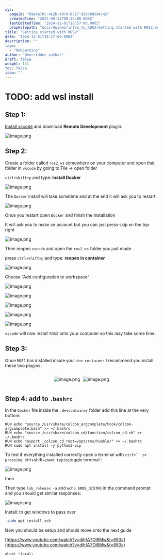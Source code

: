 ```yaml
---
sys:
  pageId: "89e0a78c-4e2b-4070-b327-d28cb0694742"
  createdTime: "2024-08-21T00:24:00.000Z"
  lastEditedTime: "2024-11-01T18:57:00.000Z"
  propFilepath: "docs/Guides/intro_to_ROS2/Getting started with ROS2.md"
title: "Getting started with ROS2"
date: "2024-11-01T18:57:00.000Z"
description: ""
tags:
  - "Onboarding"
author: "Overridden author"
draft: false
weight: 141
toc: false
icon: ""
---
```


# TODO: add wsl install

## Step 1:

[Install vscode](https://code.visualstudio.com/download) and download **Remote Development** plugin:

![image.png](https://prod-files-secure.s3.us-west-2.amazonaws.com/d518164a-d88e-44d1-a4ee-3adb3bd8bce0/efb52993-1881-4a40-b95e-6f020334f022/image.png?X-Amz-Algorithm=AWS4-HMAC-SHA256&X-Amz-Content-Sha256=UNSIGNED-PAYLOAD&X-Amz-Credential=ASIAZI2LB466SMCYOQUU%2F20250315%2Fus-west-2%2Fs3%2Faws4_request&X-Amz-Date=20250315T190105Z&X-Amz-Expires=3600&X-Amz-Security-Token=IQoJb3JpZ2luX2VjEMP%2F%2F%2F%2F%2F%2F%2F%2F%2F%2FwEaCXVzLXdlc3QtMiJIMEYCIQDBDB6Oipg4ytzo2O8rOJYeBO3S32zDwglHhj%2Bzs3AtwQIhAKej%2BTk8jfoGLSRLd8PLwDFaeAFej84Y4DqeBDR%2Fv4G5Kv8DCBwQABoMNjM3NDIzMTgzODA1IgxUKSxD8D3%2FO6cojIwq3APaxmL1CLY43AyH%2FrEEnDg3Wui4BYGRN8Z7qFAKJ9MJ2fj%2F2G%2BBo3qSSzlnpCnWfnxh3L9Qltgd7%2FV1akl4Sp3jg9EaIgOSJJTejgVguCjaZJ03xPKeKmDNVkhl2yz4wI4iolBrwoKFgTOSS8S9bnjfzUyWZbBRQ1qLYVuAw9WjafNZiV%2B6JXd4tM8kyhp0FYwPU2mTkTuFnxaRbTO%2Bf8VNFFkObRZs%2BzaWcl7SCKDoXzm9ETrDqZYXn2zsi7Q4NoXcX%2F35%2Be9RK6zIFxL5Kxp2AOpMt36xXd09IxWXnYcZ9JidF1CEaXSXXSmFxA9o9QWAL6DKZIxP3TOF2XkYED8sb8afZbFN91x6nF6E1WrbcP9OhlFTBWP4X5%2BZjaq1wmxr2EHPyW0I8Dh9KvFeQ0VO3hfIV6CB%2BWylimg94j2NaoiHfw3am%2FPyoT9F16JfD6q2C%2FqjhvJTKPLvwdiyvUZPrlrrAB%2FTjJS89uS9bK3EQUKZHzeJ2unbn0UMD4sazVwvDVq3egacIlfG%2FOMN%2FpwKDP5eKw1pbc6Qmwxe%2FVlj4goXnO4BqVdc%2BrJma7%2F5BP5gRKI3YEU7Ua4K7JXLQFyRdSjOFU7V0t%2BoSKYyPaz8WixPWsoHxzGpQYOWKjCgjte%2BBjqkAT9B0YX5p64dWT2zBfg3AB7PMga22Cqs%2Bf6dHVubkzdR4ukOhyf4G0xe1h2A4lDZPPe5HNI6558TCPuv8jrJKkZU5CLKm4PkAEoanebNt7%2Btte76MjjGhsIT1DGhF5EJPFpS%2FkH8bBi9ZVSvH%2FMi2pjR2%2BgAhHzNPH1vpDhicDocpabZmu2VCtzYXPYdvZL7PXrT7hHTS0tOjY9v5O2Z0FXKU316&X-Amz-Signature=892b4f9e64315f8b6cb3423e20756f5ae055ba4121bfc24f993ecd973f2477d4&X-Amz-SignedHeaders=host&x-id=GetObject)

## Step 2:

Create a folder called `ros2_ws` somewhere on your computer and open that folder in `vscode` by going to File → open folder 

`ctrl+shift+p` and type: **Install Docker**

![image.png](https://prod-files-secure.s3.us-west-2.amazonaws.com/d518164a-d88e-44d1-a4ee-3adb3bd8bce0/2269dc0e-1cd5-47ff-bceb-c04ad9b2eab0/image.png?X-Amz-Algorithm=AWS4-HMAC-SHA256&X-Amz-Content-Sha256=UNSIGNED-PAYLOAD&X-Amz-Credential=ASIAZI2LB466SMCYOQUU%2F20250315%2Fus-west-2%2Fs3%2Faws4_request&X-Amz-Date=20250315T190105Z&X-Amz-Expires=3600&X-Amz-Security-Token=IQoJb3JpZ2luX2VjEMP%2F%2F%2F%2F%2F%2F%2F%2F%2F%2FwEaCXVzLXdlc3QtMiJIMEYCIQDBDB6Oipg4ytzo2O8rOJYeBO3S32zDwglHhj%2Bzs3AtwQIhAKej%2BTk8jfoGLSRLd8PLwDFaeAFej84Y4DqeBDR%2Fv4G5Kv8DCBwQABoMNjM3NDIzMTgzODA1IgxUKSxD8D3%2FO6cojIwq3APaxmL1CLY43AyH%2FrEEnDg3Wui4BYGRN8Z7qFAKJ9MJ2fj%2F2G%2BBo3qSSzlnpCnWfnxh3L9Qltgd7%2FV1akl4Sp3jg9EaIgOSJJTejgVguCjaZJ03xPKeKmDNVkhl2yz4wI4iolBrwoKFgTOSS8S9bnjfzUyWZbBRQ1qLYVuAw9WjafNZiV%2B6JXd4tM8kyhp0FYwPU2mTkTuFnxaRbTO%2Bf8VNFFkObRZs%2BzaWcl7SCKDoXzm9ETrDqZYXn2zsi7Q4NoXcX%2F35%2Be9RK6zIFxL5Kxp2AOpMt36xXd09IxWXnYcZ9JidF1CEaXSXXSmFxA9o9QWAL6DKZIxP3TOF2XkYED8sb8afZbFN91x6nF6E1WrbcP9OhlFTBWP4X5%2BZjaq1wmxr2EHPyW0I8Dh9KvFeQ0VO3hfIV6CB%2BWylimg94j2NaoiHfw3am%2FPyoT9F16JfD6q2C%2FqjhvJTKPLvwdiyvUZPrlrrAB%2FTjJS89uS9bK3EQUKZHzeJ2unbn0UMD4sazVwvDVq3egacIlfG%2FOMN%2FpwKDP5eKw1pbc6Qmwxe%2FVlj4goXnO4BqVdc%2BrJma7%2F5BP5gRKI3YEU7Ua4K7JXLQFyRdSjOFU7V0t%2BoSKYyPaz8WixPWsoHxzGpQYOWKjCgjte%2BBjqkAT9B0YX5p64dWT2zBfg3AB7PMga22Cqs%2Bf6dHVubkzdR4ukOhyf4G0xe1h2A4lDZPPe5HNI6558TCPuv8jrJKkZU5CLKm4PkAEoanebNt7%2Btte76MjjGhsIT1DGhF5EJPFpS%2FkH8bBi9ZVSvH%2FMi2pjR2%2BgAhHzNPH1vpDhicDocpabZmu2VCtzYXPYdvZL7PXrT7hHTS0tOjY9v5O2Z0FXKU316&X-Amz-Signature=ace1b4b0e1613783064a33226880bcff6442de5fd996bdfaa06e74f98896ee7d&X-Amz-SignedHeaders=host&x-id=GetObject)

The `Docker` install will take sometime and at the end it will ask you to restart

![image.png](https://prod-files-secure.s3.us-west-2.amazonaws.com/d518164a-d88e-44d1-a4ee-3adb3bd8bce0/ed233f78-be33-4b1f-b89c-9c346c0e961e/image.png?X-Amz-Algorithm=AWS4-HMAC-SHA256&X-Amz-Content-Sha256=UNSIGNED-PAYLOAD&X-Amz-Credential=ASIAZI2LB466SMCYOQUU%2F20250315%2Fus-west-2%2Fs3%2Faws4_request&X-Amz-Date=20250315T190105Z&X-Amz-Expires=3600&X-Amz-Security-Token=IQoJb3JpZ2luX2VjEMP%2F%2F%2F%2F%2F%2F%2F%2F%2F%2FwEaCXVzLXdlc3QtMiJIMEYCIQDBDB6Oipg4ytzo2O8rOJYeBO3S32zDwglHhj%2Bzs3AtwQIhAKej%2BTk8jfoGLSRLd8PLwDFaeAFej84Y4DqeBDR%2Fv4G5Kv8DCBwQABoMNjM3NDIzMTgzODA1IgxUKSxD8D3%2FO6cojIwq3APaxmL1CLY43AyH%2FrEEnDg3Wui4BYGRN8Z7qFAKJ9MJ2fj%2F2G%2BBo3qSSzlnpCnWfnxh3L9Qltgd7%2FV1akl4Sp3jg9EaIgOSJJTejgVguCjaZJ03xPKeKmDNVkhl2yz4wI4iolBrwoKFgTOSS8S9bnjfzUyWZbBRQ1qLYVuAw9WjafNZiV%2B6JXd4tM8kyhp0FYwPU2mTkTuFnxaRbTO%2Bf8VNFFkObRZs%2BzaWcl7SCKDoXzm9ETrDqZYXn2zsi7Q4NoXcX%2F35%2Be9RK6zIFxL5Kxp2AOpMt36xXd09IxWXnYcZ9JidF1CEaXSXXSmFxA9o9QWAL6DKZIxP3TOF2XkYED8sb8afZbFN91x6nF6E1WrbcP9OhlFTBWP4X5%2BZjaq1wmxr2EHPyW0I8Dh9KvFeQ0VO3hfIV6CB%2BWylimg94j2NaoiHfw3am%2FPyoT9F16JfD6q2C%2FqjhvJTKPLvwdiyvUZPrlrrAB%2FTjJS89uS9bK3EQUKZHzeJ2unbn0UMD4sazVwvDVq3egacIlfG%2FOMN%2FpwKDP5eKw1pbc6Qmwxe%2FVlj4goXnO4BqVdc%2BrJma7%2F5BP5gRKI3YEU7Ua4K7JXLQFyRdSjOFU7V0t%2BoSKYyPaz8WixPWsoHxzGpQYOWKjCgjte%2BBjqkAT9B0YX5p64dWT2zBfg3AB7PMga22Cqs%2Bf6dHVubkzdR4ukOhyf4G0xe1h2A4lDZPPe5HNI6558TCPuv8jrJKkZU5CLKm4PkAEoanebNt7%2Btte76MjjGhsIT1DGhF5EJPFpS%2FkH8bBi9ZVSvH%2FMi2pjR2%2BgAhHzNPH1vpDhicDocpabZmu2VCtzYXPYdvZL7PXrT7hHTS0tOjY9v5O2Z0FXKU316&X-Amz-Signature=5b902337eb527b0c0dee33b7899bb4d1d6ac5e83298cb97f2eb5911d62861717&X-Amz-SignedHeaders=host&x-id=GetObject)

Once you restart open `Docker` and finish the installation

It will ask you to make an account but you can just press skip on the top right

![image.png](https://prod-files-secure.s3.us-west-2.amazonaws.com/d518164a-d88e-44d1-a4ee-3adb3bd8bce0/21010ad9-1659-4fd9-9f59-9932a09b2a3d/image.png?X-Amz-Algorithm=AWS4-HMAC-SHA256&X-Amz-Content-Sha256=UNSIGNED-PAYLOAD&X-Amz-Credential=ASIAZI2LB466SMCYOQUU%2F20250315%2Fus-west-2%2Fs3%2Faws4_request&X-Amz-Date=20250315T190105Z&X-Amz-Expires=3600&X-Amz-Security-Token=IQoJb3JpZ2luX2VjEMP%2F%2F%2F%2F%2F%2F%2F%2F%2F%2FwEaCXVzLXdlc3QtMiJIMEYCIQDBDB6Oipg4ytzo2O8rOJYeBO3S32zDwglHhj%2Bzs3AtwQIhAKej%2BTk8jfoGLSRLd8PLwDFaeAFej84Y4DqeBDR%2Fv4G5Kv8DCBwQABoMNjM3NDIzMTgzODA1IgxUKSxD8D3%2FO6cojIwq3APaxmL1CLY43AyH%2FrEEnDg3Wui4BYGRN8Z7qFAKJ9MJ2fj%2F2G%2BBo3qSSzlnpCnWfnxh3L9Qltgd7%2FV1akl4Sp3jg9EaIgOSJJTejgVguCjaZJ03xPKeKmDNVkhl2yz4wI4iolBrwoKFgTOSS8S9bnjfzUyWZbBRQ1qLYVuAw9WjafNZiV%2B6JXd4tM8kyhp0FYwPU2mTkTuFnxaRbTO%2Bf8VNFFkObRZs%2BzaWcl7SCKDoXzm9ETrDqZYXn2zsi7Q4NoXcX%2F35%2Be9RK6zIFxL5Kxp2AOpMt36xXd09IxWXnYcZ9JidF1CEaXSXXSmFxA9o9QWAL6DKZIxP3TOF2XkYED8sb8afZbFN91x6nF6E1WrbcP9OhlFTBWP4X5%2BZjaq1wmxr2EHPyW0I8Dh9KvFeQ0VO3hfIV6CB%2BWylimg94j2NaoiHfw3am%2FPyoT9F16JfD6q2C%2FqjhvJTKPLvwdiyvUZPrlrrAB%2FTjJS89uS9bK3EQUKZHzeJ2unbn0UMD4sazVwvDVq3egacIlfG%2FOMN%2FpwKDP5eKw1pbc6Qmwxe%2FVlj4goXnO4BqVdc%2BrJma7%2F5BP5gRKI3YEU7Ua4K7JXLQFyRdSjOFU7V0t%2BoSKYyPaz8WixPWsoHxzGpQYOWKjCgjte%2BBjqkAT9B0YX5p64dWT2zBfg3AB7PMga22Cqs%2Bf6dHVubkzdR4ukOhyf4G0xe1h2A4lDZPPe5HNI6558TCPuv8jrJKkZU5CLKm4PkAEoanebNt7%2Btte76MjjGhsIT1DGhF5EJPFpS%2FkH8bBi9ZVSvH%2FMi2pjR2%2BgAhHzNPH1vpDhicDocpabZmu2VCtzYXPYdvZL7PXrT7hHTS0tOjY9v5O2Z0FXKU316&X-Amz-Signature=b3f882597e3c74ac8298e06804c9df1007e6c8b734aec2244906db22a7f7284d&X-Amz-SignedHeaders=host&x-id=GetObject)

Then reopen `vscode` and open the `ros2_ws` folder you just made

press `ctrl+shift+p` and type: **reopen in container**

![image.png](https://prod-files-secure.s3.us-west-2.amazonaws.com/d518164a-d88e-44d1-a4ee-3adb3bd8bce0/4e93b8c2-41ad-488c-8095-c74205196118/image.png?X-Amz-Algorithm=AWS4-HMAC-SHA256&X-Amz-Content-Sha256=UNSIGNED-PAYLOAD&X-Amz-Credential=ASIAZI2LB466SMCYOQUU%2F20250315%2Fus-west-2%2Fs3%2Faws4_request&X-Amz-Date=20250315T190105Z&X-Amz-Expires=3600&X-Amz-Security-Token=IQoJb3JpZ2luX2VjEMP%2F%2F%2F%2F%2F%2F%2F%2F%2F%2FwEaCXVzLXdlc3QtMiJIMEYCIQDBDB6Oipg4ytzo2O8rOJYeBO3S32zDwglHhj%2Bzs3AtwQIhAKej%2BTk8jfoGLSRLd8PLwDFaeAFej84Y4DqeBDR%2Fv4G5Kv8DCBwQABoMNjM3NDIzMTgzODA1IgxUKSxD8D3%2FO6cojIwq3APaxmL1CLY43AyH%2FrEEnDg3Wui4BYGRN8Z7qFAKJ9MJ2fj%2F2G%2BBo3qSSzlnpCnWfnxh3L9Qltgd7%2FV1akl4Sp3jg9EaIgOSJJTejgVguCjaZJ03xPKeKmDNVkhl2yz4wI4iolBrwoKFgTOSS8S9bnjfzUyWZbBRQ1qLYVuAw9WjafNZiV%2B6JXd4tM8kyhp0FYwPU2mTkTuFnxaRbTO%2Bf8VNFFkObRZs%2BzaWcl7SCKDoXzm9ETrDqZYXn2zsi7Q4NoXcX%2F35%2Be9RK6zIFxL5Kxp2AOpMt36xXd09IxWXnYcZ9JidF1CEaXSXXSmFxA9o9QWAL6DKZIxP3TOF2XkYED8sb8afZbFN91x6nF6E1WrbcP9OhlFTBWP4X5%2BZjaq1wmxr2EHPyW0I8Dh9KvFeQ0VO3hfIV6CB%2BWylimg94j2NaoiHfw3am%2FPyoT9F16JfD6q2C%2FqjhvJTKPLvwdiyvUZPrlrrAB%2FTjJS89uS9bK3EQUKZHzeJ2unbn0UMD4sazVwvDVq3egacIlfG%2FOMN%2FpwKDP5eKw1pbc6Qmwxe%2FVlj4goXnO4BqVdc%2BrJma7%2F5BP5gRKI3YEU7Ua4K7JXLQFyRdSjOFU7V0t%2BoSKYyPaz8WixPWsoHxzGpQYOWKjCgjte%2BBjqkAT9B0YX5p64dWT2zBfg3AB7PMga22Cqs%2Bf6dHVubkzdR4ukOhyf4G0xe1h2A4lDZPPe5HNI6558TCPuv8jrJKkZU5CLKm4PkAEoanebNt7%2Btte76MjjGhsIT1DGhF5EJPFpS%2FkH8bBi9ZVSvH%2FMi2pjR2%2BgAhHzNPH1vpDhicDocpabZmu2VCtzYXPYdvZL7PXrT7hHTS0tOjY9v5O2Z0FXKU316&X-Amz-Signature=730393f448d0d67b58f4d85f7cb67feb67d79cdabab9f94cdfad731e49a6feeb&X-Amz-SignedHeaders=host&x-id=GetObject)

Choose “Add configuration to workspace”

![image.png](https://prod-files-secure.s3.us-west-2.amazonaws.com/d518164a-d88e-44d1-a4ee-3adb3bd8bce0/9560b282-5060-4989-ba37-97e7b2c22476/image.png?X-Amz-Algorithm=AWS4-HMAC-SHA256&X-Amz-Content-Sha256=UNSIGNED-PAYLOAD&X-Amz-Credential=ASIAZI2LB466SMCYOQUU%2F20250315%2Fus-west-2%2Fs3%2Faws4_request&X-Amz-Date=20250315T190105Z&X-Amz-Expires=3600&X-Amz-Security-Token=IQoJb3JpZ2luX2VjEMP%2F%2F%2F%2F%2F%2F%2F%2F%2F%2FwEaCXVzLXdlc3QtMiJIMEYCIQDBDB6Oipg4ytzo2O8rOJYeBO3S32zDwglHhj%2Bzs3AtwQIhAKej%2BTk8jfoGLSRLd8PLwDFaeAFej84Y4DqeBDR%2Fv4G5Kv8DCBwQABoMNjM3NDIzMTgzODA1IgxUKSxD8D3%2FO6cojIwq3APaxmL1CLY43AyH%2FrEEnDg3Wui4BYGRN8Z7qFAKJ9MJ2fj%2F2G%2BBo3qSSzlnpCnWfnxh3L9Qltgd7%2FV1akl4Sp3jg9EaIgOSJJTejgVguCjaZJ03xPKeKmDNVkhl2yz4wI4iolBrwoKFgTOSS8S9bnjfzUyWZbBRQ1qLYVuAw9WjafNZiV%2B6JXd4tM8kyhp0FYwPU2mTkTuFnxaRbTO%2Bf8VNFFkObRZs%2BzaWcl7SCKDoXzm9ETrDqZYXn2zsi7Q4NoXcX%2F35%2Be9RK6zIFxL5Kxp2AOpMt36xXd09IxWXnYcZ9JidF1CEaXSXXSmFxA9o9QWAL6DKZIxP3TOF2XkYED8sb8afZbFN91x6nF6E1WrbcP9OhlFTBWP4X5%2BZjaq1wmxr2EHPyW0I8Dh9KvFeQ0VO3hfIV6CB%2BWylimg94j2NaoiHfw3am%2FPyoT9F16JfD6q2C%2FqjhvJTKPLvwdiyvUZPrlrrAB%2FTjJS89uS9bK3EQUKZHzeJ2unbn0UMD4sazVwvDVq3egacIlfG%2FOMN%2FpwKDP5eKw1pbc6Qmwxe%2FVlj4goXnO4BqVdc%2BrJma7%2F5BP5gRKI3YEU7Ua4K7JXLQFyRdSjOFU7V0t%2BoSKYyPaz8WixPWsoHxzGpQYOWKjCgjte%2BBjqkAT9B0YX5p64dWT2zBfg3AB7PMga22Cqs%2Bf6dHVubkzdR4ukOhyf4G0xe1h2A4lDZPPe5HNI6558TCPuv8jrJKkZU5CLKm4PkAEoanebNt7%2Btte76MjjGhsIT1DGhF5EJPFpS%2FkH8bBi9ZVSvH%2FMi2pjR2%2BgAhHzNPH1vpDhicDocpabZmu2VCtzYXPYdvZL7PXrT7hHTS0tOjY9v5O2Z0FXKU316&X-Amz-Signature=f5a9c53a877d97aa98f18c90204d8c41b7a88e1ce67fbcd3708e1bf2e0971997&X-Amz-SignedHeaders=host&x-id=GetObject)

![image.png](https://prod-files-secure.s3.us-west-2.amazonaws.com/d518164a-d88e-44d1-a4ee-3adb3bd8bce0/2ee63f81-886b-48e8-a553-dc6e5eac99e4/image.png?X-Amz-Algorithm=AWS4-HMAC-SHA256&X-Amz-Content-Sha256=UNSIGNED-PAYLOAD&X-Amz-Credential=ASIAZI2LB466SMCYOQUU%2F20250315%2Fus-west-2%2Fs3%2Faws4_request&X-Amz-Date=20250315T190105Z&X-Amz-Expires=3600&X-Amz-Security-Token=IQoJb3JpZ2luX2VjEMP%2F%2F%2F%2F%2F%2F%2F%2F%2F%2FwEaCXVzLXdlc3QtMiJIMEYCIQDBDB6Oipg4ytzo2O8rOJYeBO3S32zDwglHhj%2Bzs3AtwQIhAKej%2BTk8jfoGLSRLd8PLwDFaeAFej84Y4DqeBDR%2Fv4G5Kv8DCBwQABoMNjM3NDIzMTgzODA1IgxUKSxD8D3%2FO6cojIwq3APaxmL1CLY43AyH%2FrEEnDg3Wui4BYGRN8Z7qFAKJ9MJ2fj%2F2G%2BBo3qSSzlnpCnWfnxh3L9Qltgd7%2FV1akl4Sp3jg9EaIgOSJJTejgVguCjaZJ03xPKeKmDNVkhl2yz4wI4iolBrwoKFgTOSS8S9bnjfzUyWZbBRQ1qLYVuAw9WjafNZiV%2B6JXd4tM8kyhp0FYwPU2mTkTuFnxaRbTO%2Bf8VNFFkObRZs%2BzaWcl7SCKDoXzm9ETrDqZYXn2zsi7Q4NoXcX%2F35%2Be9RK6zIFxL5Kxp2AOpMt36xXd09IxWXnYcZ9JidF1CEaXSXXSmFxA9o9QWAL6DKZIxP3TOF2XkYED8sb8afZbFN91x6nF6E1WrbcP9OhlFTBWP4X5%2BZjaq1wmxr2EHPyW0I8Dh9KvFeQ0VO3hfIV6CB%2BWylimg94j2NaoiHfw3am%2FPyoT9F16JfD6q2C%2FqjhvJTKPLvwdiyvUZPrlrrAB%2FTjJS89uS9bK3EQUKZHzeJ2unbn0UMD4sazVwvDVq3egacIlfG%2FOMN%2FpwKDP5eKw1pbc6Qmwxe%2FVlj4goXnO4BqVdc%2BrJma7%2F5BP5gRKI3YEU7Ua4K7JXLQFyRdSjOFU7V0t%2BoSKYyPaz8WixPWsoHxzGpQYOWKjCgjte%2BBjqkAT9B0YX5p64dWT2zBfg3AB7PMga22Cqs%2Bf6dHVubkzdR4ukOhyf4G0xe1h2A4lDZPPe5HNI6558TCPuv8jrJKkZU5CLKm4PkAEoanebNt7%2Btte76MjjGhsIT1DGhF5EJPFpS%2FkH8bBi9ZVSvH%2FMi2pjR2%2BgAhHzNPH1vpDhicDocpabZmu2VCtzYXPYdvZL7PXrT7hHTS0tOjY9v5O2Z0FXKU316&X-Amz-Signature=355d8aeaba304ae965a78e3e9f30a002c249324e692c6e3dc9a1a7b587113efd&X-Amz-SignedHeaders=host&x-id=GetObject)

![image.png](https://prod-files-secure.s3.us-west-2.amazonaws.com/d518164a-d88e-44d1-a4ee-3adb3bd8bce0/ae1580b2-b048-407e-aed9-b584224a7a04/image.png?X-Amz-Algorithm=AWS4-HMAC-SHA256&X-Amz-Content-Sha256=UNSIGNED-PAYLOAD&X-Amz-Credential=ASIAZI2LB466SMCYOQUU%2F20250315%2Fus-west-2%2Fs3%2Faws4_request&X-Amz-Date=20250315T190105Z&X-Amz-Expires=3600&X-Amz-Security-Token=IQoJb3JpZ2luX2VjEMP%2F%2F%2F%2F%2F%2F%2F%2F%2F%2FwEaCXVzLXdlc3QtMiJIMEYCIQDBDB6Oipg4ytzo2O8rOJYeBO3S32zDwglHhj%2Bzs3AtwQIhAKej%2BTk8jfoGLSRLd8PLwDFaeAFej84Y4DqeBDR%2Fv4G5Kv8DCBwQABoMNjM3NDIzMTgzODA1IgxUKSxD8D3%2FO6cojIwq3APaxmL1CLY43AyH%2FrEEnDg3Wui4BYGRN8Z7qFAKJ9MJ2fj%2F2G%2BBo3qSSzlnpCnWfnxh3L9Qltgd7%2FV1akl4Sp3jg9EaIgOSJJTejgVguCjaZJ03xPKeKmDNVkhl2yz4wI4iolBrwoKFgTOSS8S9bnjfzUyWZbBRQ1qLYVuAw9WjafNZiV%2B6JXd4tM8kyhp0FYwPU2mTkTuFnxaRbTO%2Bf8VNFFkObRZs%2BzaWcl7SCKDoXzm9ETrDqZYXn2zsi7Q4NoXcX%2F35%2Be9RK6zIFxL5Kxp2AOpMt36xXd09IxWXnYcZ9JidF1CEaXSXXSmFxA9o9QWAL6DKZIxP3TOF2XkYED8sb8afZbFN91x6nF6E1WrbcP9OhlFTBWP4X5%2BZjaq1wmxr2EHPyW0I8Dh9KvFeQ0VO3hfIV6CB%2BWylimg94j2NaoiHfw3am%2FPyoT9F16JfD6q2C%2FqjhvJTKPLvwdiyvUZPrlrrAB%2FTjJS89uS9bK3EQUKZHzeJ2unbn0UMD4sazVwvDVq3egacIlfG%2FOMN%2FpwKDP5eKw1pbc6Qmwxe%2FVlj4goXnO4BqVdc%2BrJma7%2F5BP5gRKI3YEU7Ua4K7JXLQFyRdSjOFU7V0t%2BoSKYyPaz8WixPWsoHxzGpQYOWKjCgjte%2BBjqkAT9B0YX5p64dWT2zBfg3AB7PMga22Cqs%2Bf6dHVubkzdR4ukOhyf4G0xe1h2A4lDZPPe5HNI6558TCPuv8jrJKkZU5CLKm4PkAEoanebNt7%2Btte76MjjGhsIT1DGhF5EJPFpS%2FkH8bBi9ZVSvH%2FMi2pjR2%2BgAhHzNPH1vpDhicDocpabZmu2VCtzYXPYdvZL7PXrT7hHTS0tOjY9v5O2Z0FXKU316&X-Amz-Signature=d7b2032d43c772052f38612e8d3a68c9ffdfeeb21fe2c1fe32d7680fafb31e7b&X-Amz-SignedHeaders=host&x-id=GetObject)

![image.png](https://prod-files-secure.s3.us-west-2.amazonaws.com/d518164a-d88e-44d1-a4ee-3adb3bd8bce0/53255b28-f75e-430f-b9e3-c0ac8577e42b/image.png?X-Amz-Algorithm=AWS4-HMAC-SHA256&X-Amz-Content-Sha256=UNSIGNED-PAYLOAD&X-Amz-Credential=ASIAZI2LB466SMCYOQUU%2F20250315%2Fus-west-2%2Fs3%2Faws4_request&X-Amz-Date=20250315T190105Z&X-Amz-Expires=3600&X-Amz-Security-Token=IQoJb3JpZ2luX2VjEMP%2F%2F%2F%2F%2F%2F%2F%2F%2F%2FwEaCXVzLXdlc3QtMiJIMEYCIQDBDB6Oipg4ytzo2O8rOJYeBO3S32zDwglHhj%2Bzs3AtwQIhAKej%2BTk8jfoGLSRLd8PLwDFaeAFej84Y4DqeBDR%2Fv4G5Kv8DCBwQABoMNjM3NDIzMTgzODA1IgxUKSxD8D3%2FO6cojIwq3APaxmL1CLY43AyH%2FrEEnDg3Wui4BYGRN8Z7qFAKJ9MJ2fj%2F2G%2BBo3qSSzlnpCnWfnxh3L9Qltgd7%2FV1akl4Sp3jg9EaIgOSJJTejgVguCjaZJ03xPKeKmDNVkhl2yz4wI4iolBrwoKFgTOSS8S9bnjfzUyWZbBRQ1qLYVuAw9WjafNZiV%2B6JXd4tM8kyhp0FYwPU2mTkTuFnxaRbTO%2Bf8VNFFkObRZs%2BzaWcl7SCKDoXzm9ETrDqZYXn2zsi7Q4NoXcX%2F35%2Be9RK6zIFxL5Kxp2AOpMt36xXd09IxWXnYcZ9JidF1CEaXSXXSmFxA9o9QWAL6DKZIxP3TOF2XkYED8sb8afZbFN91x6nF6E1WrbcP9OhlFTBWP4X5%2BZjaq1wmxr2EHPyW0I8Dh9KvFeQ0VO3hfIV6CB%2BWylimg94j2NaoiHfw3am%2FPyoT9F16JfD6q2C%2FqjhvJTKPLvwdiyvUZPrlrrAB%2FTjJS89uS9bK3EQUKZHzeJ2unbn0UMD4sazVwvDVq3egacIlfG%2FOMN%2FpwKDP5eKw1pbc6Qmwxe%2FVlj4goXnO4BqVdc%2BrJma7%2F5BP5gRKI3YEU7Ua4K7JXLQFyRdSjOFU7V0t%2BoSKYyPaz8WixPWsoHxzGpQYOWKjCgjte%2BBjqkAT9B0YX5p64dWT2zBfg3AB7PMga22Cqs%2Bf6dHVubkzdR4ukOhyf4G0xe1h2A4lDZPPe5HNI6558TCPuv8jrJKkZU5CLKm4PkAEoanebNt7%2Btte76MjjGhsIT1DGhF5EJPFpS%2FkH8bBi9ZVSvH%2FMi2pjR2%2BgAhHzNPH1vpDhicDocpabZmu2VCtzYXPYdvZL7PXrT7hHTS0tOjY9v5O2Z0FXKU316&X-Amz-Signature=987eecf325ce3de8683f403fdcd6e790734d0b33414dc20927f3ab06bf053d6d&X-Amz-SignedHeaders=host&x-id=GetObject)

![image.png](https://prod-files-secure.s3.us-west-2.amazonaws.com/d518164a-d88e-44d1-a4ee-3adb3bd8bce0/7c562767-5af9-4ffb-97d1-327bcdf4ee00/image.png?X-Amz-Algorithm=AWS4-HMAC-SHA256&X-Amz-Content-Sha256=UNSIGNED-PAYLOAD&X-Amz-Credential=ASIAZI2LB466SMCYOQUU%2F20250315%2Fus-west-2%2Fs3%2Faws4_request&X-Amz-Date=20250315T190105Z&X-Amz-Expires=3600&X-Amz-Security-Token=IQoJb3JpZ2luX2VjEMP%2F%2F%2F%2F%2F%2F%2F%2F%2F%2FwEaCXVzLXdlc3QtMiJIMEYCIQDBDB6Oipg4ytzo2O8rOJYeBO3S32zDwglHhj%2Bzs3AtwQIhAKej%2BTk8jfoGLSRLd8PLwDFaeAFej84Y4DqeBDR%2Fv4G5Kv8DCBwQABoMNjM3NDIzMTgzODA1IgxUKSxD8D3%2FO6cojIwq3APaxmL1CLY43AyH%2FrEEnDg3Wui4BYGRN8Z7qFAKJ9MJ2fj%2F2G%2BBo3qSSzlnpCnWfnxh3L9Qltgd7%2FV1akl4Sp3jg9EaIgOSJJTejgVguCjaZJ03xPKeKmDNVkhl2yz4wI4iolBrwoKFgTOSS8S9bnjfzUyWZbBRQ1qLYVuAw9WjafNZiV%2B6JXd4tM8kyhp0FYwPU2mTkTuFnxaRbTO%2Bf8VNFFkObRZs%2BzaWcl7SCKDoXzm9ETrDqZYXn2zsi7Q4NoXcX%2F35%2Be9RK6zIFxL5Kxp2AOpMt36xXd09IxWXnYcZ9JidF1CEaXSXXSmFxA9o9QWAL6DKZIxP3TOF2XkYED8sb8afZbFN91x6nF6E1WrbcP9OhlFTBWP4X5%2BZjaq1wmxr2EHPyW0I8Dh9KvFeQ0VO3hfIV6CB%2BWylimg94j2NaoiHfw3am%2FPyoT9F16JfD6q2C%2FqjhvJTKPLvwdiyvUZPrlrrAB%2FTjJS89uS9bK3EQUKZHzeJ2unbn0UMD4sazVwvDVq3egacIlfG%2FOMN%2FpwKDP5eKw1pbc6Qmwxe%2FVlj4goXnO4BqVdc%2BrJma7%2F5BP5gRKI3YEU7Ua4K7JXLQFyRdSjOFU7V0t%2BoSKYyPaz8WixPWsoHxzGpQYOWKjCgjte%2BBjqkAT9B0YX5p64dWT2zBfg3AB7PMga22Cqs%2Bf6dHVubkzdR4ukOhyf4G0xe1h2A4lDZPPe5HNI6558TCPuv8jrJKkZU5CLKm4PkAEoanebNt7%2Btte76MjjGhsIT1DGhF5EJPFpS%2FkH8bBi9ZVSvH%2FMi2pjR2%2BgAhHzNPH1vpDhicDocpabZmu2VCtzYXPYdvZL7PXrT7hHTS0tOjY9v5O2Z0FXKU316&X-Amz-Signature=8673ed35633c63b10d7f3533c98b25e0ec966860dd2a6c256b9b4b0ad9c9e73e&X-Amz-SignedHeaders=host&x-id=GetObject)

`vscode` will now install `ROS2` onto your computer so this may take some time.

## Step 3:

Once `ROS2` has installed inside your `dev-container` I recommend you install these two plugins:

<div style="display: flex;flex-direction: row; column-gap:10px; max-width: 630px;justify-content: center;">
<div>

![image.png](https://prod-files-secure.s3.us-west-2.amazonaws.com/d518164a-d88e-44d1-a4ee-3adb3bd8bce0/3fc3d550-5a54-4ba1-ba6b-faa01cdb7369/image.png?X-Amz-Algorithm=AWS4-HMAC-SHA256&X-Amz-Content-Sha256=UNSIGNED-PAYLOAD&X-Amz-Credential=ASIAZI2LB466W7ETDAGL%2F20250315%2Fus-west-2%2Fs3%2Faws4_request&X-Amz-Date=20250315T190108Z&X-Amz-Expires=3600&X-Amz-Security-Token=IQoJb3JpZ2luX2VjEMP%2F%2F%2F%2F%2F%2F%2F%2F%2F%2FwEaCXVzLXdlc3QtMiJIMEYCIQCkB%2FYac5oYsxXHUItv10y307WzPD1uMhrIdegpvGg1zQIhANPLWKCvSRVmXzWTWnlMtCxEY6ez2CqCZRZqzdlGMniAKv8DCBwQABoMNjM3NDIzMTgzODA1Igy1kmbMTMn5R1SMNccq3AMJgfT4mnyuSspM%2FJFOlRaPd2McHGTeadPRWyR%2Btr7uXd%2B09%2B%2BhLmsGcMnJFq2jTR%2BtXroFWZTaepgngYCO9%2Fifcte5st%2BD1PiXTNuOcxExWiG7if7%2FsOVpD7S3xrSclZyXM5zdaCrPSP9kdu5YC6UFnuTIhQ43dwerCP13xJUZ0btzIgnkHZ1SmTwJuBnsK6h68Unjva45hrw9yHotwyVdrehiTkCYenykRQsPGcvYs6e6hZqkA699oCU%2BRCy1ykpL5SlYfw2N85KRHUDAWPgiBBLB8SQE3E8zI6sfGhQ3l2zY8a8PIAxfl%2F9T%2FqJFUkOFhFPbKyseyzVFzuv2COy8BnU4VbRiZEjJtOu26AqqQ5BT729YevLmxnP9HDbiYIpiOa4%2Fq2n7q%2BXJYn4yLSk3y%2FtRqVPVpECshXjb%2FXucxwotuDHShSitIGUq%2BWhprZjGDAb3q0adHzdGW41L2m%2BfxuieQ2E%2F6wUgUPpP5O8vRvhE3iovbwN1zWq%2B1wU8%2Bzb8qdUbcP4j%2Btf7jSqdNnY9ANR8IMrDWK6h3TKlChyCB2QH8q4JjtOQLo8UxWP2Uogk4D5HgfapnNhvUwb6ZREXn6TKSIgjeWey3015p2sMN4T%2BO1VfGC8S7gElvDChjte%2BBjqkAbEkBnurYp5gbL%2BfR6VTZJu%2FisxADfXAPu43QI7TfGbhIInQfD4oE%2FlipNUVBxb5ZukSeWVSJdebQpdilTPcyKxHkjoyYn9OIk6pbnzEozxcfn2PT2XFizP7%2Fx37f89jqpLYjjuzBblC4CYEXmvJE%2FwCxM4lbilB%2FIIH8h6qBzpkerbqM4jtqZHIcX550L0Vn3eRa9KBOevBrgvDIShOV4kiELA4&X-Amz-Signature=0b07572c42e09507a909828c9bfabced4dbe14bd06714023892d4e42c090625d&X-Amz-SignedHeaders=host&x-id=GetObject)

</div>
<div>

![image.png](https://prod-files-secure.s3.us-west-2.amazonaws.com/d518164a-d88e-44d1-a4ee-3adb3bd8bce0/d994cc66-13c2-4093-a5a3-f84cf4601a82/image.png?X-Amz-Algorithm=AWS4-HMAC-SHA256&X-Amz-Content-Sha256=UNSIGNED-PAYLOAD&X-Amz-Credential=ASIAZI2LB4663XWWAHLO%2F20250315%2Fus-west-2%2Fs3%2Faws4_request&X-Amz-Date=20250315T190109Z&X-Amz-Expires=3600&X-Amz-Security-Token=IQoJb3JpZ2luX2VjEMP%2F%2F%2F%2F%2F%2F%2F%2F%2F%2FwEaCXVzLXdlc3QtMiJIMEYCIQDF45%2BX0pq2ZOnxUoVSpFxrtlbvl7RPCn%2FwMXU0iUv2ogIhAKHbdL2QBkEzbHWnQsr7DIZhk0pKq6qsco%2FVOczPNg3vKv8DCBwQABoMNjM3NDIzMTgzODA1IgzwuRNxLlA0Bf1WnnUq3AO8c%2BsgLRVU6IM9lLOcAgXgTzWlB3CFfMx%2F%2BsIiHCBvAGXhO2vA6xnBNyEqCOuatn2xswd9OlSYTIuz7XFuYZWxDZg%2FffSIS8M7DcZXuDdCoCrMTETsF2rRNeJikZdZkwdjlRrCXP29D2Fq8wKYoLnfIsCGGHlRm7qssOmDtngNg%2Bj9jMyAETPrBxFNJ3w1Pv5deLddf9eIAjtmE7v9UJ1nFfAmJyjmMBJFtjHPNw4oDsabnlzt%2BHMVrApPppPp7xYZYmwnuq56toyEUbQnbp%2FLTtEgBwkY8JeEOIiybvcaJAr%2FFZOBTV5RdkwjUp0XqLuFVvNxtWh3bRgfPgSHfWLEd1AnI%2F%2FH260WMnbF2rcJIYMU3jHd7uKNKPWSdQfKwdnEnRUqGMlNZulSfr31Uk0hliqkxA7yliNzqBgHynRjbBcqroR2oJp7SrXmNs%2BrmEkXqfTeck4zyWqqElVj16rmgRvbUVOnXEXew7yvvLL3eAQqt%2FysWSpgxwXxq9QrMHL8mg2CD6SginrZBgjNRKNvsUPXWjJJKAMMKEEVAZCVz%2BpHpG0x7q%2FZAQxyJc%2F3iUlR0%2FKfdMITUDze5YFCWquF1NyeCsIgtsN4hy5XtJYZr5Dqwxl9OGJqsXc4cDDHjde%2BBjqkAUF2qjnILcLwdReua9OLXePEDOJj07%2Fr8ji6%2FbvTAEwSCAReHxUUY9gQ%2B3dVc3NhD9GX%2BzJIuDn95unC5uQJh6247pZE7XtR44S%2Fwr1OnOzU%2BGJwQDxl0HAMvxEAWL3GqQ%2FJEcbNQsTi9i2hALw%2B%2BMLRh3WeXl1kYIcA4OYZTD5Ki6KZHcUsEZUqutWsxzl4ZpowG%2BbVkGvH%2FZVPgvE9MUl4Xn78&X-Amz-Signature=473728a363d2cb6e6efa00da70138a1b3d790f84d813dcf513503a964bce62a8&X-Amz-SignedHeaders=host&x-id=GetObject)

</div>
</div>

## Step 4: add to `.bashrc`

In the `Docker` file inside the `.devcontainer` folder add this line at the very bottom: 

```docker
RUN echo "source /usr/share/colcon_argcomplete/hook/colcon-argcomplete.bash" >> ~/.bashrc
RUN echo "source /usr/share/colcon_cd/function/colcon_cd.sh" >> ~/.bashrc
RUN echo "export _colcon_cd_root=/opt/ros/humble/" >> ~/.bashrc
RUN sudo apt install -y python3-pip 
```

To test if everything installed correctly open a terminal with `ctrl+`` or pressing `ctrl+shift+p` and typing `toggle terminal`:

![image.png](https://prod-files-secure.s3.us-west-2.amazonaws.com/d518164a-d88e-44d1-a4ee-3adb3bd8bce0/6a4943d8-b04e-4c02-9a58-775f3384d1a5/image.png?X-Amz-Algorithm=AWS4-HMAC-SHA256&X-Amz-Content-Sha256=UNSIGNED-PAYLOAD&X-Amz-Credential=ASIAZI2LB466SMCYOQUU%2F20250315%2Fus-west-2%2Fs3%2Faws4_request&X-Amz-Date=20250315T190105Z&X-Amz-Expires=3600&X-Amz-Security-Token=IQoJb3JpZ2luX2VjEMP%2F%2F%2F%2F%2F%2F%2F%2F%2F%2FwEaCXVzLXdlc3QtMiJIMEYCIQDBDB6Oipg4ytzo2O8rOJYeBO3S32zDwglHhj%2Bzs3AtwQIhAKej%2BTk8jfoGLSRLd8PLwDFaeAFej84Y4DqeBDR%2Fv4G5Kv8DCBwQABoMNjM3NDIzMTgzODA1IgxUKSxD8D3%2FO6cojIwq3APaxmL1CLY43AyH%2FrEEnDg3Wui4BYGRN8Z7qFAKJ9MJ2fj%2F2G%2BBo3qSSzlnpCnWfnxh3L9Qltgd7%2FV1akl4Sp3jg9EaIgOSJJTejgVguCjaZJ03xPKeKmDNVkhl2yz4wI4iolBrwoKFgTOSS8S9bnjfzUyWZbBRQ1qLYVuAw9WjafNZiV%2B6JXd4tM8kyhp0FYwPU2mTkTuFnxaRbTO%2Bf8VNFFkObRZs%2BzaWcl7SCKDoXzm9ETrDqZYXn2zsi7Q4NoXcX%2F35%2Be9RK6zIFxL5Kxp2AOpMt36xXd09IxWXnYcZ9JidF1CEaXSXXSmFxA9o9QWAL6DKZIxP3TOF2XkYED8sb8afZbFN91x6nF6E1WrbcP9OhlFTBWP4X5%2BZjaq1wmxr2EHPyW0I8Dh9KvFeQ0VO3hfIV6CB%2BWylimg94j2NaoiHfw3am%2FPyoT9F16JfD6q2C%2FqjhvJTKPLvwdiyvUZPrlrrAB%2FTjJS89uS9bK3EQUKZHzeJ2unbn0UMD4sazVwvDVq3egacIlfG%2FOMN%2FpwKDP5eKw1pbc6Qmwxe%2FVlj4goXnO4BqVdc%2BrJma7%2F5BP5gRKI3YEU7Ua4K7JXLQFyRdSjOFU7V0t%2BoSKYyPaz8WixPWsoHxzGpQYOWKjCgjte%2BBjqkAT9B0YX5p64dWT2zBfg3AB7PMga22Cqs%2Bf6dHVubkzdR4ukOhyf4G0xe1h2A4lDZPPe5HNI6558TCPuv8jrJKkZU5CLKm4PkAEoanebNt7%2Btte76MjjGhsIT1DGhF5EJPFpS%2FkH8bBi9ZVSvH%2FMi2pjR2%2BgAhHzNPH1vpDhicDocpabZmu2VCtzYXPYdvZL7PXrT7hHTS0tOjY9v5O2Z0FXKU316&X-Amz-Signature=703f70790d1e6f564adbabdbcaad4fb1d8fe43615cbda83c6c7dc631c3a2e5a9&X-Amz-SignedHeaders=host&x-id=GetObject)

then 

Then type `lsb_release -a` and `echo $ROS_DISTRO` in the command prompt and you should get similar responses:

![image.png](https://prod-files-secure.s3.us-west-2.amazonaws.com/d518164a-d88e-44d1-a4ee-3adb3bd8bce0/3e635dec-a805-4e85-8b9e-d000e5b71a4e/image.png?X-Amz-Algorithm=AWS4-HMAC-SHA256&X-Amz-Content-Sha256=UNSIGNED-PAYLOAD&X-Amz-Credential=ASIAZI2LB466SMCYOQUU%2F20250315%2Fus-west-2%2Fs3%2Faws4_request&X-Amz-Date=20250315T190105Z&X-Amz-Expires=3600&X-Amz-Security-Token=IQoJb3JpZ2luX2VjEMP%2F%2F%2F%2F%2F%2F%2F%2F%2F%2FwEaCXVzLXdlc3QtMiJIMEYCIQDBDB6Oipg4ytzo2O8rOJYeBO3S32zDwglHhj%2Bzs3AtwQIhAKej%2BTk8jfoGLSRLd8PLwDFaeAFej84Y4DqeBDR%2Fv4G5Kv8DCBwQABoMNjM3NDIzMTgzODA1IgxUKSxD8D3%2FO6cojIwq3APaxmL1CLY43AyH%2FrEEnDg3Wui4BYGRN8Z7qFAKJ9MJ2fj%2F2G%2BBo3qSSzlnpCnWfnxh3L9Qltgd7%2FV1akl4Sp3jg9EaIgOSJJTejgVguCjaZJ03xPKeKmDNVkhl2yz4wI4iolBrwoKFgTOSS8S9bnjfzUyWZbBRQ1qLYVuAw9WjafNZiV%2B6JXd4tM8kyhp0FYwPU2mTkTuFnxaRbTO%2Bf8VNFFkObRZs%2BzaWcl7SCKDoXzm9ETrDqZYXn2zsi7Q4NoXcX%2F35%2Be9RK6zIFxL5Kxp2AOpMt36xXd09IxWXnYcZ9JidF1CEaXSXXSmFxA9o9QWAL6DKZIxP3TOF2XkYED8sb8afZbFN91x6nF6E1WrbcP9OhlFTBWP4X5%2BZjaq1wmxr2EHPyW0I8Dh9KvFeQ0VO3hfIV6CB%2BWylimg94j2NaoiHfw3am%2FPyoT9F16JfD6q2C%2FqjhvJTKPLvwdiyvUZPrlrrAB%2FTjJS89uS9bK3EQUKZHzeJ2unbn0UMD4sazVwvDVq3egacIlfG%2FOMN%2FpwKDP5eKw1pbc6Qmwxe%2FVlj4goXnO4BqVdc%2BrJma7%2F5BP5gRKI3YEU7Ua4K7JXLQFyRdSjOFU7V0t%2BoSKYyPaz8WixPWsoHxzGpQYOWKjCgjte%2BBjqkAT9B0YX5p64dWT2zBfg3AB7PMga22Cqs%2Bf6dHVubkzdR4ukOhyf4G0xe1h2A4lDZPPe5HNI6558TCPuv8jrJKkZU5CLKm4PkAEoanebNt7%2Btte76MjjGhsIT1DGhF5EJPFpS%2FkH8bBi9ZVSvH%2FMi2pjR2%2BgAhHzNPH1vpDhicDocpabZmu2VCtzYXPYdvZL7PXrT7hHTS0tOjY9v5O2Z0FXKU316&X-Amz-Signature=1928ad49ca5d7706cf62576033ca1554d6ef13c14fae25a307b20c5d9fbf669e&X-Amz-SignedHeaders=host&x-id=GetObject)

Install:  to get windows to pass over

```bash
 sudo apt install xcb
```

Now you should be setup and should move onto the next guide 

[https://www.youtube.com/watch?v=dihfA7Ol6Mw&t=650s](https://www.youtube.com/watch?v=dihfA7Ol6Mw&t=650s)

```python
xhost +local:
```
